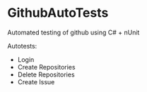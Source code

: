 # GithubAutoTests
Automated testing of github using C# + nUnit

Autotests:
- Login
- Create Repositories
- Delete Repositories
- Create Issue
